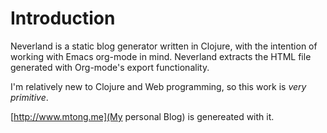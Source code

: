 # Introduction
Neverland is a static blog generator written in Clojure, with the intention of working with Emacs org-mode in mind. Neverland extracts the HTML file generated with Org-mode's export functionality.

I'm relatively new to Clojure and Web programming, so this work is *very primitive*.

[http://www.mtong.me](My personal Blog) is genereated with it.
